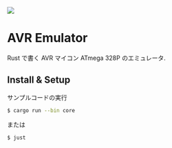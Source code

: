 ![](https://user-images.githubusercontent.com/11558164/71642815-d37c4300-2cf4-11ea-884d-02f88a3eccfa.jpg)

# AVR Emulator

Rust で書く AVR マイコン ATmega 328P のエミュレータ.

## Install & Setup

サンプルコードの実行

```sh
$ cargo run --bin core
```

または

```sh
$ just
```
